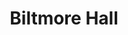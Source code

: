 ---
events:
- building: Biltmore Hall
  categories: biltmore-hall
  description: Chavonda Jacobs-Young was awarded a Ph.D. She had previously earned
    a Bachelors of Science degree (1989) and Masters of Science degree (1992). She
    was the first African American woman in the United States to earn a Ph.D. in paper
    science. She later became associate administrator for national programs for the
    USDA's Agricultural Research Service.
  event_decade: '1990'
  event_id: '33'
  excerpt: Chavonda Jacobs-Young was awarded a Ph.D. She had previously earned a Bachelors
    of Science degree (1989) and Masters of Science degree (1992). She was the first
    African American woman in the United States to earn a Ph.D. in paper science.
    She later became associate administrator for national programs for the USDA's
    Agricultural Research Service.
  image id (orig): mc00336-BiltmoreHall-Jul2014
  image_caption: Biltmore Hall
  image_id: mc00336-BiltmoreHall-Jul2014
  image_link: https://d.lib.ncsu.edu/collections/catalog/mc00336-BiltmoreHall-Jul2014
  start_date: 01/01/1998
  title: Chavonda Jacobs-Young awarded a Ph.D.
  year: '1998'
lat: '35.782402'
layout: post
lng: '-78.677975'
order: 14
permalink: places/biltmore-hall/
place: biltmore-hall
title: Biltmore Hall

---